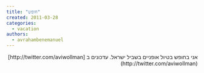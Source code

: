 ```yaml
---
title: "חופש"
created: 2011-03-28
categories: 
  - vacation
authors: 
  - avrahambenemanuel
---
```

<div dir="rtl">
אני בחופש בטיול אופניים בשביל ישראל. עדכונים ב [http://twitter.com/aviwollman](http://twitter.com/aviwollman)
</div>